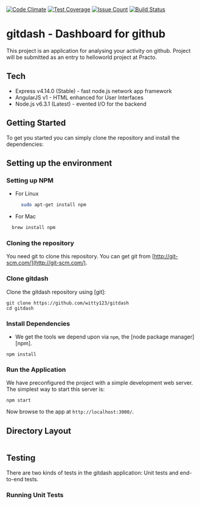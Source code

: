 [![Code Climate](https://codeclimate.com/repos/57b56dabbd7db80dbe00344e/badges/5865eeec766a9fb5d895/gpa.svg)](https://codeclimate.com/repos/57b56dabbd7db80dbe00344e/feed)
[![Test Coverage](https://codeclimate.com/repos/57b56dabbd7db80dbe00344e/badges/5865eeec766a9fb5d895/coverage.svg)](https://codeclimate.com/repos/57b56dabbd7db80dbe00344e/coverage)
[![Issue Count](https://codeclimate.com/repos/57b56dabbd7db80dbe00344e/badges/5865eeec766a9fb5d895/issue_count.svg)](https://codeclimate.com/repos/57b56dabbd7db80dbe00344e/feed)
[![Build Status](https://travis-ci.org/witty123/gitdash.svg?branch=master)](https://travis-ci.org/witty123/gitdash)

# gitdash - Dashboard for github

This project is an application for analysing your activity on github. Project will be submitted as an entry to helloworld project at Practo.

## Tech 
  - Express v4.14.0 (Stable) - fast node.js network app framework
  - AngularJS v1 - HTML enhanced for User Interfaces
  - Node.js v6.3.1 (Latest) - evented I/O for the backend

## Getting Started

To get you started you can simply clone the repository and install the dependencies:

## Setting up the environment

### Setting up NPM
  - For Linux

    ```bash
      sudo apt-get install npm
    ```
  - For Mac

  ```bash
    brew install npm
  ```
### Cloning the repository

You need git to clone this repository. You can get git from
[http://git-scm.com/](http://git-scm.com/).

### Clone gitdash

Clone the gitdash repository using [git]:

```
git clone https://github.com/witty123/gitdash
cd gitdash
```

### Install Dependencies

* We get the tools we depend upon via `npm`, the [node package manager][npm].

```
npm install 
```

### Run the Application

We have preconfigured the project with a simple development web server.  The simplest way to start
this server is:

```
npm start
```

Now browse to the app at `http://localhost:3000/`.



## Directory Layout

```

```

## Testing

There are two kinds of tests in the gitdash application: Unit tests and end-to-end tests.

### Running Unit Tests


